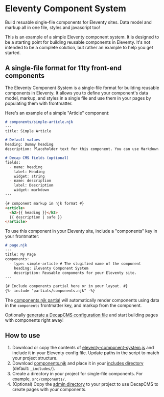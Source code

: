# Eleventy Component System

Build resuable single-file components for Eleventy sites. Data model and markup all in one file, styles and javascript too!

This is an example of a simple Eleventy component system. It is designed to be a starting point for building reusable components in Eleventy. It's not intended to be a complete solution, but rather an example to help you get started.

## A single-file format for 11ty front-end components

The Eleventy Component System is a single-file format for building reusable components in Eleventy. It allows you to define your component's data model, markup, and styles in a single file and use them in your pages by populating them with frontmatter.

Here's an example of a simple "Article" component:

```md
# components/simple-article.njk
--- 
title: Simple Article

# Default values
heading: Dummy heading
description: Placeholder text for this component. You can use Markdown here.

# Decap CMS fields (optional)
fields:
  - name: heading
    label: Heading
    widget: string
  - name: description
    label: Description
    widget: markdown
---

{# component markup in njk format #}
<article>
  <h2>{{ heading }}</h2>
  {{ description | safe }}
</article>
```

To use this component in your Eleventy site, include a "components" key in your frontmatter:

```md
# page.njk
---
title: My Page
components:
  - type: simple-article # The slugified name of the component
    heading: Eleventy Component System
    description: Reusable components for your Eleventy site.
---

{# Include components partial here or in your layout. #}
{%- include "partials/components.njk" -%}
```

The [components.njk partial](https://github.com/MWDelaney/11ty-component-system/blob/main/src/assets/views/partials/components.njk) will automatically render components using data in the `components` frontmatter key, and markup from the component.

Optionally [generate a DecapCMS configuration file](https://github.com/MWDelaney/11ty-component-system/blob/main/src/content/admin/config.yml.njk) and start building pages with components right away!

## How to use

1. Download or copy the contents of [eleventy-component-system.js](https://github.com/MWDelaney/11ty-component-system/blob/main/eleventy-universal-components.js) and include it in your Eleventy config file. Update paths in the script to match your project structure. 
2. Download [components.njk](https://github.com/MWDelaney/11ty-component-system/blob/main/src/assets/views/partials/components.njk) and place it in your [includes directory](https://www.11ty.dev/docs/config/#directory-for-includes) (default: `_includes/`).
3. Create a directory in your project for single-file components. For example, `src/components/`.
4. (Optional) Copy the [admin directory](https://github.com/MWDelaney/11ty-component-system/tree/main/src/content/admin) to your project to use DecapCMS to create pages with your components.
